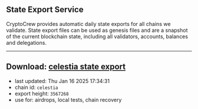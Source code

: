 ## State Export Service
CryptoCrew provides automatic daily state exports for all chains we validate. State export files can be used as genesis files and are a snapshot of the current blockchain state, including all validators, accounts, balances and delegations.

---
**Download: [celestia state export](https://dl-eu2.ccvalidators.com/SERVICE/celestia/celestia_export_3567268.json)**
---

- last updated: Thu Jan 16 2025 17:34:31
- chain id: `celestia`
- export height: `3567268`
- use for: airdrops, local tests, chain recovery
